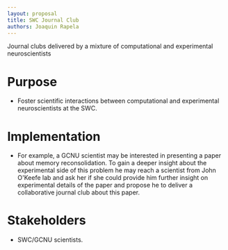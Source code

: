 ```yaml
---
layout: proposal
title: SWC Journal Club
authors: Joaquin Rapela
---
```


Journal clubs delivered by a mixture of computational and experimental neuroscientists

<!--below excerpt-->

# Purpose

- Foster scientific interactions between computational and experimental neuroscientists at the SWC.


# Implementation

- For example, a GCNU scientist may be interested in presenting a paper about memory reconsolidation. To gain a deeper insight about the experimental side of this problem he may reach a scientist from John O'Keefe lab and ask her if she could provide him further insight on experimental details of the paper and propose he to deliver a collaborative journal club about this paper.

# Stakeholders

- SWC/GCNU scientists.

